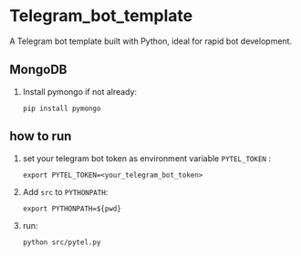 # Telegram_bot_template
A Telegram bot template built with Python, ideal for rapid bot development.

## MongoDB 

1. Install pymongo if not already:
    ```
    pip install pymongo
    ```

## how to run 

1. set your telegram bot token as environment variable `PYTEL_TOKEN` :
    ```
    export PYTEL_TOKEN=<your_telegram_bot_token>
    ```

2. Add `src` to `PYTHONPATH`:
    ```
    export PYTHONPATH=${pwd}
    ```

3. run:
    ```
    python src/pytel.py
    ```